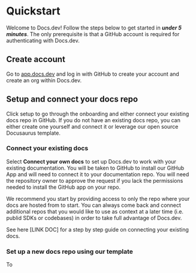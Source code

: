 # Quickstart

Welcome to Docs.dev! Follow the steps below to get started in ***under 5 minutes***. The only prerequisite is that a GitHub account is required for authenticating with Docs.dev.

## Create account

Go to [app.docs.dev](http://app.docs.dev) and log in with GitHub to create your account and create an org within Docs.dev.

## Setup and connect your docs repo

Click setup to go through the onboarding and either connect your existing docs repo in GitHub. If you do not have an existing docs repo, you can either create one yourself and connect it or leverage our open source Docusaurus template.

### Connect your existing docs

Select **Connect your own docs** to set up Docs.dev to work with your existing documentation. You will be taken to GitHub to install our GitHub App and will need to connect it to your documentation repo. You will need the repository owner to approve the request if you lack the permissions needed to install the GitHub app on your repo.

We recommend you start by providing access to only the repo where your docs are hosted from to start. You can always come back and connect additional repos that you would like to use as context at a later time (i.e. publid SDKs or codebases) in order to take full advantage of Docs.dev.

See here \[LINK DOC] for a step by step guide on connecting your existing docs.

### Set up a new docs repo using our template

To
